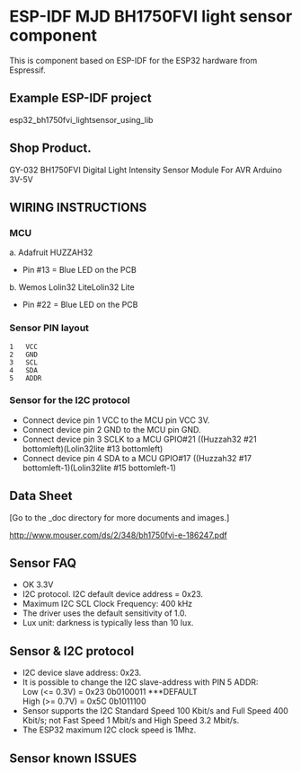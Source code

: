 # ESP-IDF MJD BH1750FVI light sensor component
This is component based on ESP-IDF for the ESP32 hardware from Espressif.

## Example ESP-IDF project
esp32_bh1750fvi_lightsensor_using_lib

## Shop Product.
GY-032 BH1750FVI Digital Light Intensity Sensor Module For AVR Arduino 3V-5V

## WIRING INSTRUCTIONS
### MCU
a. Adafruit HUZZAH32
- Pin #13 = Blue LED on the PCB

b. Wemos Lolin32 LiteLolin32 Lite
- Pin #22 = Blue LED on the PCB

### Sensor PIN layout
```
1   VCC
2   GND
3   SCL
4   SDA
5   ADDR
```

### Sensor for the I2C protocol
- Connect device pin 1 VCC to the MCU pin VCC 3V.
- Connect device pin 2 GND to the MCU pin GND.
- Connect device pin 3 SCLK to a MCU GPIO#21 ((Huzzah32 #21 bottomleft)(Lolin32lite #13 bottomleft)
- Connect device pin 4 SDA to a MCU GPIO#17  ((Huzzah32 #17 bottomleft-1)(Lolin32lite #15 bottomleft-1)

## Data Sheet
[Go to the _doc directory for more documents and images.]

http://www.mouser.com/ds/2/348/bh1750fvi-e-186247.pdf

## Sensor FAQ
- OK 3.3V
- I2C protocol. I2C default device address = 0x23.
- Maximum I2C SCL Clock Frequency: 400 kHz
- The driver uses the default sensitivity of 1.0.
- Lux unit: darkness is typically less than 10 lux.

## Sensor & I2C protocol
- I2C device slave address: 0x23.
- It is possible to change the I2C slave-address with PIN 5 ADDR: \
      Low  (<= 0.3V) = 0x23 0b0100011 ***DEFAULT \
      High (>= 0.7V) = 0x5C 0b1011100
- Sensor supports the I2C Standard Speed 100 Kbit/s and Full Speed 400 Kbit/s; not Fast Speed 1 Mbit/s and High Speed 3.2 Mbit/s.
- The ESP32 maximum I2C clock speed is 1Mhz.

## Sensor known ISSUES
